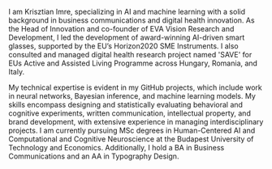 I am Krisztian Imre, specializing in AI and machine learning with a solid background in business communications and digital health innovation. As the Head of Innovation and co-founder of EVA Vision Research and Development, I led the development of award-winning AI-driven smart glasses, supported by the EU’s Horizon2020 SME Instruments. I also consulted and managed digital health research project named 'SAVE' for EUs Active and Assisted Living Programme across Hungary, Romania, and Italy.

My technical expertise is evident in my GitHub projects, which include work in neural networks, Bayesian inference, and machine learning models. My skills encompass designing and statistically evaluating behavioral and cognitive experiments, written communication, intellectual property, and brand development, with extensive experience in managing interdisciplinary projects. I am currently pursuing MSc degrees in Human-Centered AI and Computational and Cognitive Neuroscience at the Budapest University of Technology and Economics. Additionally, I hold a BA in Business Communications and an AA in Typography Design.

<!---
eva-vision/eva-vision is a ✨ special ✨ repository because its `README.md` (this file) appears on your GitHub profile.
You can click the Preview link to take a look at your changes.
--->
